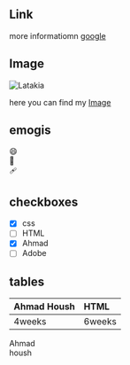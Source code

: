 ## Link
more informatiomn [google](https://google.com)


## Image

![Latakia](christliche-kirche-in-latakia-syrien-nahjpgost-westasien-dg9bc9.jpg)

here you can find my [Image](christliche-kirche-in-latakia-syrien-nahjpgost-westasien-dg9bc9.jpg)


## emogis

:smile:  
:book:  
🩹  

## checkboxes
- [x] css
- [ ] HTML
- [x] Ahmad
- [ ] Adobe

## tables


| Ahmad Housh | HTML |
| :---------- |  :---- |
| 4weeks | 6weeks |
 
 
 Ahmad  
 housh
